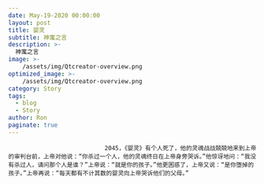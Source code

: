 ```yaml
---
date: May-19-2020 00:00:00
layout: post
title: 婴灵
subtitle: 神寓之言
description: >-
  神寓之言
image: >-
    /assets/img/Qtcreator-overview.png
optimized_image: >-
    /assets/img/Qtcreator-overview.png
category: Story
tags:
  - blog
  - Story
author: Ron
paginate: true
---
```


							　　2045，《婴灵》有个人死了，他的灵魂战战兢兢地来到上帝的审判台前，上帝对他说：“你杀过一个人，他的灵魂终日在上帝身旁哭诉。”他惊讶地问：“我没有杀过人，请问那个人是谁？”上帝说：“就是你的孩子。”他更困惑了，上帝又说：“是你堕掉的孩子。”上帝再说：“每天都有不计其数的婴灵向上帝哭诉他们的父母。”
							
							
						